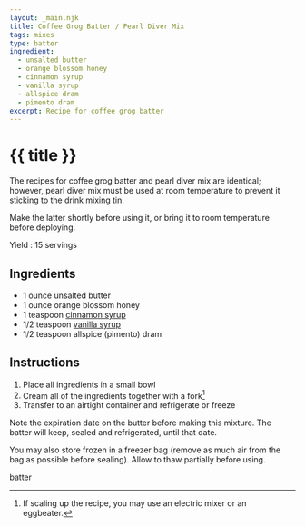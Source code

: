 ```yaml
---
layout: _main.njk
title: Coffee Grog Batter / Pearl Diver Mix
tags: mixes
type: batter
ingredient:
  - unsalted butter
  - orange blossom honey
  - cinnamon syrup
  - vanilla syrup
  - allspice dram
  - pimento dram
excerpt: Recipe for coffee grog batter
---
```


<!-- markdownlint-disable MD025 -->
# {{ title }}
<!-- markdownlint-enable MD025 -->

<tiki-callout type="tip">

  The recipes for coffee grog batter and pearl diver mix are identical; however, pearl diver mix must be used at room temperature to prevent it sticking to the drink mixing tin.
  
  Make the latter shortly before using it, or bring it to room temperature before deploying.
</tiki-callout>

Yield
  : 15 servings

## Ingredients

* 1 ounce unsalted butter
* 1 ounce orange blossom honey
* 1 teaspoon [cinnamon syrup](/mixes/cinnamon-syrup)
* 1/2 teaspoon [vanilla syrup](/mixes/vanilla-syrup)
* 1/2 teaspoon allspice (pimento) dram

## Instructions

1. Place all ingredients in a small bowl
2. Cream all of the ingredients together with a fork[^1]
3. Transfer to an airtight container and refrigerate or freeze

[^1]: If scaling up the recipe, you may use an electric mixer or an eggbeater.

<tiki-callout type="tip">

  <stack-l>
  <p>Note the expiration date on the butter before making this mixture. The batter will keep, sealed and refrigerated, until that date.</p>
  
  <p>You may also store frozen in a freezer bag (remove as much air from the bag as possible before sealing). Allow to thaw partially before using.</p>
  <stack-l>

</tiki-callout>

<div
  class="sr-only"
  data-cat[0]="Batter"
  data-ingredient[0]="Allspice dram"
  data-ingredient[1]="Pimento dram"
  data-ingredient[2]="Butter, unsalted"
  data-ingredient[3]="Honey"
  data-ingredient[4]="Honey, orange blossom"
  data-ingredient[5]="Vanilla syrup"
  data-ingredient[6]="Cinnamon syrup"
  data-pagefind-filter="
    Category[data-cat[0]],
    Ingredient[data-ingredient[0]],
    Ingredient[data-ingredient[1]],
    Ingredient[data-ingredient[2]],
    Ingredient[data-ingredient[3]],
    Ingredient[data-ingredient[4]],
    Ingredient[data-ingredient[5]],
    Ingredient[data-ingredient[6]]
  "
>
</div>

<div class="keywords" aria-hidden>batter</div>
